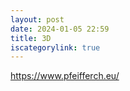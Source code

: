 ```yaml
---
layout: post
date: 2024-01-05 22:59
title: 3D
iscategorylink: true
---
```


https://www.pfeifferch.eu/
